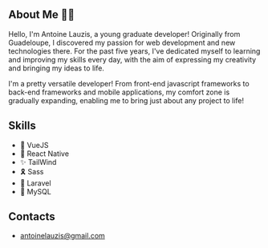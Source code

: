 ## About Me 🙋‍♂️
Hello, I'm Antoine Lauzis, a young graduate developer! Originally from Guadeloupe, I discovered my passion for web development and new technologies there. For the past five years, I've dedicated myself to learning and improving my skills every day, with the aim of expressing my creativity and bringing my ideas to life. 

I'm a pretty versatile developer! From front-end javascript frameworks to back-end frameworks and mobile applications, my comfort zone is gradually expanding, enabling me to bring just about any project to life!

## Skills 
 - 🧿 VueJS
 - 📱 React Native
 - ✨ TailWind 
 - 🎗 Sass
 - 🧱 Laravel
 - 💾 MySQL

## Contacts 
 - antoinelauzis@gmail.com
